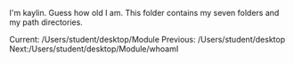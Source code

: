 I'm kaylin. Guess how old I am. 
This folder contains my seven folders and my path directories. 

Current: /Users/student/desktop/Module 
Previous: /Users/student/desktop 
Next:/Users/student/desktop/Module/whoamI
